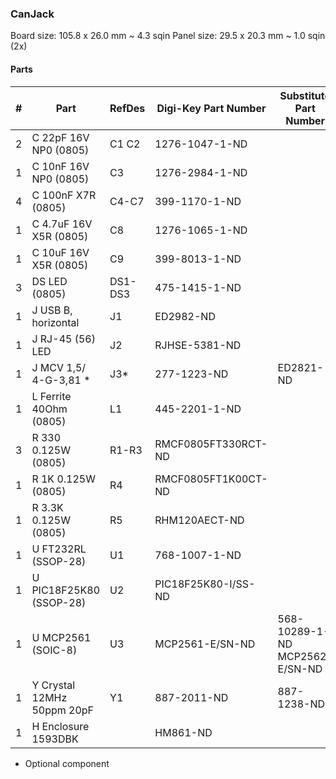 ### CanJack ###

Board size: 105.8 x 26.0 mm ~ 4.3 sqin
Panel size: 29.5 x 20.3 mm ~ 1.0 sqin (2x)


#### Parts ####

|  # | Part                             | RefDes  | Digi-Key Part Number       | Substitute Part Number          |
|---:|----------------------------------|---------|----------------------------|---------------------------------|
|  2 | C 22pF 16V NP0 (0805)            | C1 C2   | 1276-1047-1-ND             |                                 |
|  1 | C 10nF 16V NP0 (0805)            | C3      | 1276-2984-1-ND             |                                 |
|  4 | C 100nF X7R (0805)               | C4-C7   | 399-1170-1-ND              |                                 |
|  1 | C 4.7uF 16V X5R (0805)           | C8      | 1276-1065-1-ND             |                                 |
|  1 | C 10uF 16V X5R (0805)            | C9      | 399-8013-1-ND              |                                 |
|  3 | DS LED (0805)                    | DS1-DS3 | 475-1415-1-ND              |                                 |
|  1 | J USB B, horizontal              | J1      | ED2982-ND                  |                                 |
|  1 | J RJ-45 (56) LED                 | J2      | RJHSE-5381-ND              |                                 |
|  1 | J MCV 1,5/ 4-G-3,81 *            | J3*     | 277-1223-ND                | ED2821-ND                       |
|  1 | L Ferrite 40Ohm (0805)           | L1      | 445-2201-1-ND              |                                 |
|  3 | R 330 0.125W (0805)              | R1-R3   | RMCF0805FT330RCT-ND        |                                 |
|  1 | R 1K 0.125W (0805)               | R4      | RMCF0805FT1K00CT-ND        |                                 |
|  1 | R 3.3K 0.125W (0805)             | R5      | RHM120AECT-ND              |                                 |
|  1 | U FT232RL (SSOP-28)              | U1      | 768-1007-1-ND              |                                 |
|  1 | U PIC18F25K80 (SSOP-28)          | U2      | PIC18F25K80-I/SS-ND        |                                 |
|  1 | U MCP2561 (SOIC-8)               | U3      | MCP2561-E/SN-ND            | 568-10289-1-ND  MCP2562-E/SN-ND |
|  1 | Y Crystal 12MHz 50ppm 20pF       | Y1      | 887-2011-ND                | 887-1238-ND                     |
|  1 | H Enclosure 1593DBK              |         | HM861-ND                   |

* Optional component
